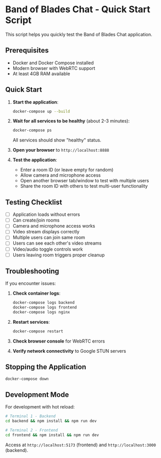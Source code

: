 # Band of Blades Chat - Quick Start Script

This script helps you quickly test the Band of Blades Chat application.

## Prerequisites
- Docker and Docker Compose installed
- Modern browser with WebRTC support
- At least 4GB RAM available

## Quick Start

1. **Start the application**:
   ```bash
   docker-compose up --build
   ```

2. **Wait for all services to be healthy** (about 2-3 minutes):
   ```bash
   docker-compose ps
   ```
   All services should show "healthy" status.

3. **Open your browser** to `http://localhost:8888`

4. **Test the application**:
   - Enter a room ID (or leave empty for random)
   - Allow camera and microphone access
   - Open another browser tab/window to test with multiple users
   - Share the room ID with others to test multi-user functionality

## Testing Checklist

- [ ] Application loads without errors
- [ ] Can create/join rooms
- [ ] Camera and microphone access works
- [ ] Video stream displays correctly
- [ ] Multiple users can join same room
- [ ] Users can see each other's video streams
- [ ] Video/audio toggle controls work
- [ ] Users leaving room triggers proper cleanup

## Troubleshooting

If you encounter issues:

1. **Check container logs**:
   ```bash
   docker-compose logs backend
   docker-compose logs frontend
   docker-compose logs nginx
   ```

2. **Restart services**:
   ```bash
   docker-compose restart
   ```

3. **Check browser console** for WebRTC errors

4. **Verify network connectivity** to Google STUN servers

## Stopping the Application

```bash
docker-compose down
```

## Development Mode

For development with hot reload:

```bash
# Terminal 1 - Backend
cd backend && npm install && npm run dev

# Terminal 2 - Frontend  
cd frontend && npm install && npm run dev
```

Access at `http://localhost:5173` (frontend) and `http://localhost:3000` (backend).
